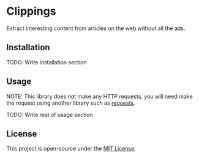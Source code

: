 # Clippings

Extract interesting content from articles on the web without all the ads.

## Installation

TODO: Write installation section

## Usage

NOTE: This library does not make any HTTP requests, you will need make the request using another library such as [requests](https://github.com/requests/requests).

TODO: Write rest of usage section

## License

This project is open-source under the [MIT License](https://opensource.org/licenses/MIT).
